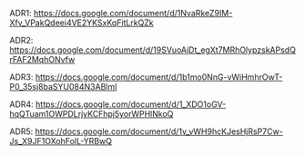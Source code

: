 ADR1: https://docs.google.com/document/d/1NvaRkeZ9IM-Xfv_VPakQdeei4VE2YKSxKqFitLrkQZk


ADR2: https://docs.google.com/document/d/19SVuoAjDt_egXt7MRhOlypzskAPsdQrFAF2MqhONvfw


ADR3: https://docs.google.com/document/d/1b1mo0NnG-vWiHmhrOwT-P0_35sj8baSYU084N3ABlmI


ADR4: https://docs.google.com/document/d/1_XDO1oGV-hqQTuam1OWPDLrjyKCFhpj5yorWPHlNkoQ


ADR5: https://docs.google.com/document/d/1v_vWH9hcKJesHjRsP7Cw-Js_X9JF1OXohFoIL-YRBwQ
